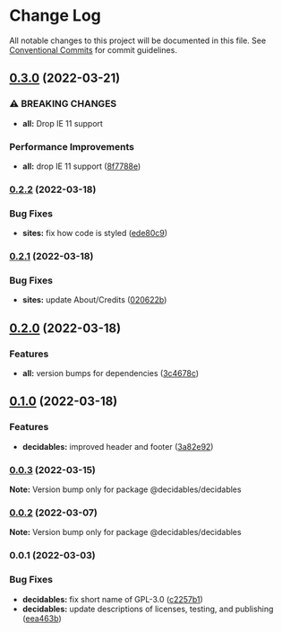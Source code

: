 # Change Log

All notable changes to this project will be documented in this file.
See [Conventional Commits](https://conventionalcommits.org) for commit guidelines.

## [0.3.0](https://github.com/decidables/decidables/compare/@decidables/decidables@0.2.2...@decidables/decidables@0.3.0) (2022-03-21)


### ⚠ BREAKING CHANGES

* **all:** Drop IE 11 support

### Performance Improvements

* **all:** drop IE 11 support ([8f7788e](https://github.com/decidables/decidables/commit/8f7788e0e1409e823dce0e16caf793b58084af91))



### [0.2.2](https://github.com/decidables/decidables/compare/@decidables/decidables@0.2.1...@decidables/decidables@0.2.2) (2022-03-18)


### Bug Fixes

* **sites:** fix how code is styled ([ede80c9](https://github.com/decidables/decidables/commit/ede80c9c625f0bc324d5be16fec39d847ade93e3))



### [0.2.1](https://github.com/decidables/decidables/compare/@decidables/decidables@0.2.0...@decidables/decidables@0.2.1) (2022-03-18)


### Bug Fixes

* **sites:** update About/Credits ([020622b](https://github.com/decidables/decidables/commit/020622b950cdda1c423b8f1ce21d58fe443e50ee))



## [0.2.0](https://github.com/decidables/decidables/compare/@decidables/decidables@0.1.0...@decidables/decidables@0.2.0) (2022-03-18)


### Features

* **all:** version bumps for dependencies ([3c4678c](https://github.com/decidables/decidables/commit/3c4678cb8753cac592feeaa646dd57b7ec622536))



## [0.1.0](https://github.com/decidables/decidables/compare/@decidables/decidables@0.0.3...@decidables/decidables@0.1.0) (2022-03-18)


### Features

* **decidables:** improved header and footer ([3a82e92](https://github.com/decidables/decidables/commit/3a82e929abc9d2d67d6ab93c5b563b50cde888d5))



### [0.0.3](https://github.com/decidables/decidables/compare/@decidables/decidables@0.0.2...@decidables/decidables@0.0.3) (2022-03-15)

**Note:** Version bump only for package @decidables/decidables





### [0.0.2](https://github.com/decidables/decidables/compare/@decidables/decidables@0.0.1...@decidables/decidables@0.0.2) (2022-03-07)

**Note:** Version bump only for package @decidables/decidables





### 0.0.1 (2022-03-03)


### Bug Fixes

* **decidables:** fix short name of GPL-3.0 ([c2257b1](https://github.com/decidables/decidables/commit/c2257b16a7f3892eec9372c601a5a6e15cba864b))
* **decidables:** update descriptions of licenses, testing, and publishing ([eea463b](https://github.com/decidables/decidables/commit/eea463b471112d3eb6fece21ae8274eb0f0f0a62))
